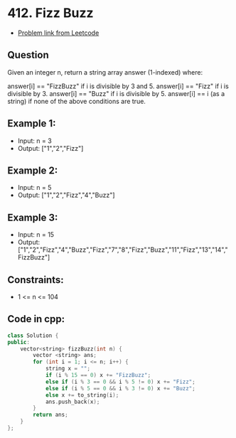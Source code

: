 # 412. Fizz Buzz
- [Problem link from Leetcode](https://leetcode.com/problems/fizz-buzz/description/)
## Question
Given an integer n, return a string array answer (1-indexed) where:

answer[i] == "FizzBuzz" if i is divisible by 3 and 5.
answer[i] == "Fizz" if i is divisible by 3.
answer[i] == "Buzz" if i is divisible by 5.
answer[i] == i (as a string) if none of the above conditions are true.
## Example 1:
- Input: n = 3
- Output: ["1","2","Fizz"]
## Example 2:
- Input: n = 5
- Output: ["1","2","Fizz","4","Buzz"]
## Example 3:
- Input: n = 15
- Output: ["1","2","Fizz","4","Buzz","Fizz","7","8","Fizz","Buzz","11","Fizz","13","14","FizzBuzz"]
## Constraints:
- 1 <= n <= 104
## Code in cpp:
```cpp
class Solution {
public:
    vector<string> fizzBuzz(int n) {
        vector <string> ans;
        for (int i = 1; i <= n; i++) {
            string x = "";
            if (i % 15 == 0) x += "FizzBuzz";
            else if (i % 3 == 0 && i % 5 != 0) x += "Fizz";
            else if (i % 5 == 0 && i % 3 != 0) x += "Buzz";
            else x += to_string(i);
            ans.push_back(x);
        }
        return ans;
    }
};
```
